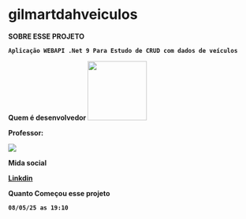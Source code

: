 # gilmartdahveiculos


<strong>SOBRE ESSE PROJETO<strong>

`Aplicação WEBAPI .Net 9 Para Estudo de CRUD com dados de veículos`

<strong>Quem é desenvolvedor</strong>
<img src="https://avatars.githubusercontent.com/u/196354627?s=48&v=4" width="120px">




<strong>Professor:</strong>


<img src="https://github.com/gallojunior" widht="120px">


<strong>Mida social</strong>

<a href="https://br.linkedin.com/in/gilmarfranciscodossantosfilhosantosfilho"  >Linkdin</a>


<strong>Quanto Começou esse projeto</strong>

`08/05/25 as 19:10`





